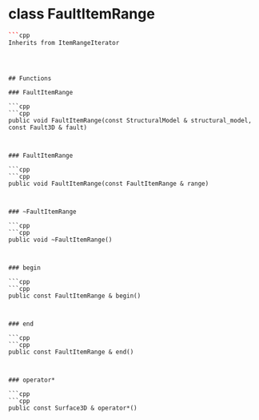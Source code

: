 # class FaultItemRange


```cpp
```cpp
Inherits from ItemRangeIterator
```
```



## Functions

### FaultItemRange

```cpp
```cpp
public void FaultItemRange(const StructuralModel & structural_model, const Fault3D & fault)
```
```


### FaultItemRange

```cpp
```cpp
public void FaultItemRange(const FaultItemRange & range)
```
```


### ~FaultItemRange

```cpp
```cpp
public void ~FaultItemRange()
```
```


### begin

```cpp
```cpp
public const FaultItemRange & begin()
```
```


### end

```cpp
```cpp
public const FaultItemRange & end()
```
```


### operator*

```cpp
```cpp
public const Surface3D & operator*()
```
```




